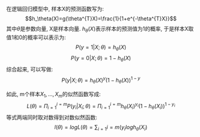 在逻辑回归模型中, 样本X的预测函数写为:
$$h_\theta(X)=g(\theta^{T}X)=\frac{1}{1+e^{-\theta^{T}X}}$$
其中$\theta$是参数向量, X是样本向量. $h_\theta(X)$表示样本的预测值为1的概率, 于是样本X取值1和0的概率可以表示为:
$$P(y=1|X;\theta)=h_\theta(X)$$
$$P(y=0|X;\theta)=1-h_\theta(X)$$
综合起来, 可以写做:
$$P(y|X;\theta)=h_\theta(X)^{y}(1-h_\theta(X))^{1-y}$$

如此, m个样本$X_1,...,X_m$的似然函数写成:
$$L(\theta)=\Pi_{i=1}^{i=m}P(y_i|X_i;\theta)=\Pi_{i=1}^{i=m}h_\theta(X_i)^{y_i}(1-h_\theta(X_i))^{1-y_i}$$
等式两端同时取对数得到对数似然函数:
$$l(\theta)=logL(\theta)=\sum_{i=1}{i=m}(y_{i}logh_\theta(X_i)$$

